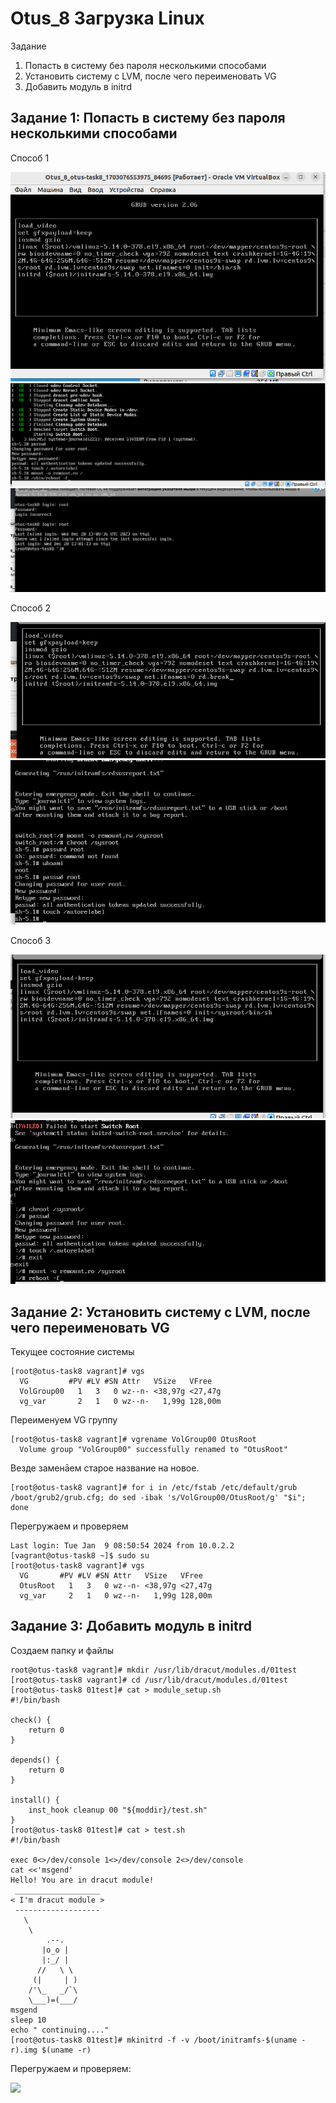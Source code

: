 # Otus_8 Загрузка Linux

Задание

1. Попасть в систему без пароля несколькими способами
2. Установить систему с LVM, после чего переименовать VG
3. Добавить модуль в initrd

   
## Задание 1:  Попасть в систему без пароля несколькими способами

Способ 1

![](https://github.com/Sunabak/Otus_8/blob/main/screens/%D0%A1%D0%BF%D0%BE%D1%81%D0%BE%D0%B1%201.png)
![](https://github.com/Sunabak/Otus_8/blob/main/screens/%D1%81%D0%BF%D0%BE%D1%81%D0%BE%D0%B1_1_%D1%81%D0%BC%D0%B5%D0%BD%D0%B0%20%D0%BF%D0%B0%D1%80%D0%BE%D0%BB%D1%8F.png)
![](https://github.com/Sunabak/Otus_8/blob/main/screens/%D1%81%D0%BF%D0%BE%D1%81%D0%BE%D0%B1_1_%D0%B2%D1%85%D0%BE%D0%B4_%D1%81_%D0%BD%D0%BE%D0%B2%D1%8B%D0%BC%20%D0%BF%D0%B0%D1%80%D0%BE%D0%BB%D0%B5%D0%BC.png)

Способ 2


![](https://github.com/Sunabak/Otus_8/blob/main/screens/%D1%81%D0%BF%D0%BE%D1%81%D0%BE%D0%B1%202.png)
![](https://github.com/Sunabak/Otus_8/blob/main/screens/%D1%81%D0%BF%D0%BE%D1%81%D0%BE%D0%B1_2_%D1%81%D0%BC%D0%B5%D0%BD%D0%B0%20%D0%BF%D0%B2.png)

Способ 3

![](https://github.com/Sunabak/Otus_8/blob/main/screens/%D1%81%D0%BF%D0%BE%D1%81%D0%BE%D0%B1%203.png)
![](https://github.com/Sunabak/Otus_8/blob/main/screens/%D1%81%D0%BF%D0%BE%D1%81%D0%BE%D0%B1%203%20%D1%81%D0%BC%D0%B5%D0%BD%D0%B0%20%D0%BF%D0%B2.png)

## Задание 2:  Установить систему с LVM, после чего переименовать VG

Текущее состояние системы

```
[root@otus-task8 vagrant]# vgs
  VG         #PV #LV #SN Attr   VSize   VFree  
  VolGroup00   1   3   0 wz--n- <38,97g <27,47g
  vg_var       2   1   0 wz--n-   1,99g 128,00m
```
Переименуем VG группу

```
[root@otus-task8 vagrant]# vgrename VolGroup00 OtusRoot
  Volume group "VolGroup00" successfully renamed to "OtusRoot"
```
Везде заменāем старое название на новое.

```
[root@otus-task8 vagrant]# for i in /etc/fstab /etc/default/grub /boot/grub2/grub.cfg; do sed -ibak 's/VolGroup00/OtusRoot/g' "$i"; done
```

Перегружаем и проверяем

```
Last login: Tue Jan  9 08:50:54 2024 from 10.0.2.2
[vagrant@otus-task8 ~]$ sudo su
[root@otus-task8 vagrant]# vgs
  VG       #PV #LV #SN Attr   VSize   VFree  
  OtusRoot   1   3   0 wz--n- <38,97g <27,47g
  vg_var     2   1   0 wz--n-   1,99g 128,00m
````

## Задание 3: Добавить модуль в initrd
Создаем папку и файлы

```
root@otus-task8 vagrant]# mkdir /usr/lib/dracut/modules.d/01test
[root@otus-task8 vagrant]# cd /usr/lib/dracut/modules.d/01test
[root@otus-task8 01test]# cat > module_setup.sh
#!/bin/bash

check() {
    return 0
}

depends() {
    return 0
}

install() {
    inst_hook cleanup 00 "${moddir}/test.sh"
}
[root@otus-task8 01test]# cat > test.sh
#!/bin/bash

exec 0<>/dev/console 1<>/dev/console 2<>/dev/console
cat <<'msgend'
Hello! You are in dracut module!
 ___________________
< I'm dracut module >
 -------------------
   \
    \
        .--.
       |o_o |
       |:_/ |
      //   \ \
     (|     | )
    /'\_   _/`\
    \___)=(___/
msgend
sleep 10
echo " continuing...."
[root@otus-task8 01test]# mkinitrd -f -v /boot/initramfs-$(uname -r).img $(uname -r)
```
Перегружаем и проверяем:

![](https://github.com/Sunabak/Otus_8/blob/main/screens/%D0%B7%D0%B0%D0%B4%D0%B0%D0%BD%D0%B8%D0%B53.png)


